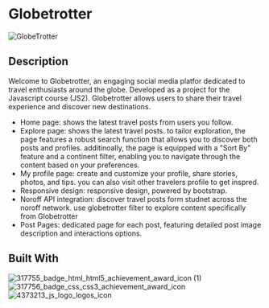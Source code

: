# Globetrotter 

![GlobeTrotter](https://github.com/Tinberg/globetrotter/assets/126072224/a931d9c6-11fc-4d9f-98ff-8c55ba8a7725)

## Description

Welcome to Globetrotter, an engaging social media platfor dedicated to travel enthusiasts around the globe. Developed as a project for the Javascript course (JS2). Globetrotter allows users to share their travel experience and discover new destinations. 

- Home page: shows the latest travel posts from users you follow.
- Explore page: shows the latest travel posts. to tailor exploration, the page features a robust search function that allows you to discover both posts and profiles. additinoally, the page is equipped with a "Sort By" feature and a continent filter, enabling you to navigate through the content based on your preferences.
- My profile page: create and customize your profile, share stories, photos, and tips. you can also visit other travelers profile to get inspred.
- Responsive design: responsive design, powered by bootstrap.
- Noroff API integration: discover travel posts form studnet across the noroff network. use globetrotter filter to explore content specifically from Globetrotter
- Post Pages: dedicated page for each post, featuring detailed post image description and interactions options. 

## Built With 

![317755_badge_html_html5_achievement_award_icon (1)](https://github.com/Tinberg/Rainydays/assets/126072224/38fa6731-648a-4696-a360-2333939feb36)  ![317756_badge_css_css3_achievement_award_icon](https://github.com/Tinberg/Rainydays/assets/126072224/1f673d3c-9820-481f-9610-3d22010c8359) 
![4373213_js_logo_logos_icon](https://github.com/Tinberg/Rainydays/assets/126072224/d877fa5d-c0f7-4dd0-beab-cca0b7c02da5)  
